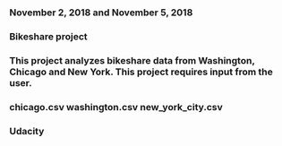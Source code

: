 ### November 2, 2018 and November 5, 2018

### Bikeshare project

### This project analyzes bikeshare data from Washington, Chicago and New York. This project requires input from the user.

### chicago.csv washington.csv new_york_city.csv

### Udacity
